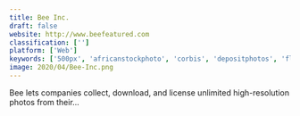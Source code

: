 ```yaml
---
title: Bee Inc.
draft: false 
website: http://www.beefeatured.com
classification: ['']
platform: ['Web']
keywords: ['500px', 'africanstockphoto', 'corbis', 'depositphotos', 'flaticon', 'foodiesfeed', 'negative_space', 'pexels', 'photolancer_zone', 'shutterstock', 'stockunlimited', 'twenty20', 'unsplash', 'vecteezy', 'vectorstock', 'visual_hunt', 'zoommy', 'istockphoto', 'motosha']
image: 2020/04/Bee-Inc.png
---
```

Bee lets companies collect, download, and license unlimited high-resolution photos from their...